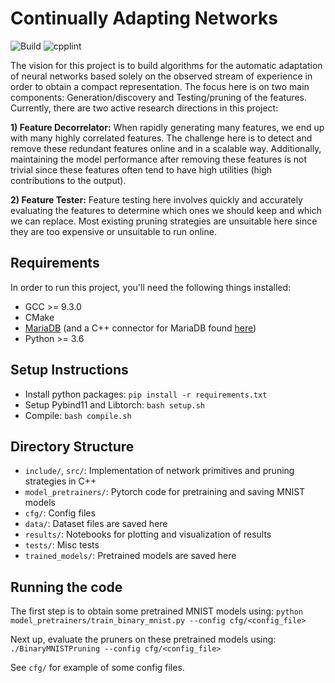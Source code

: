 # Continually Adapting Networks
![Build](https://github.com/haseebs/online-network-pruning/actions/workflows/cmake.yml/badge.svg?event=push) ![cpplint](https://github.com/haseebs/online-network-pruning/actions/workflows/cpplint.yml/badge.svg?event=push)

The vision for this project is to build algorithms for the automatic
adaptation of neural networks based solely on the observed stream of
experience in order to obtain a compact representation.
The focus here is on two main components: Generation/discovery and Testing/pruning of the features.
Currently, there are two active research directions in this project:

**1) Feature Decorrelator:**
When rapidly generating many features, we end up with many highly correlated features.
The challenge here is to detect and remove these redundant features online and in a
scalable way. Additionally, maintaining the model performance after removing these
features is not trivial since these features often tend to have high utilities
(high contributions to the output).

**2) Feature Tester:**
Feature testing here involves quickly and accurately evaluating the features to
determine which ones we should keep and which we can replace. Most existing
pruning strategies are unsuitable here since they are too expensive
or unsuitable to run online.

## Requirements
In order to run this project, you'll need the following things installed:
* GCC >= 9.3.0
* CMake
* [MariaDB](https://mariadb.com/kb/en/getting-installing-and-upgrading-mariadb/) (and a C++ connector for MariaDB
  found [here](https://mariadb.com/kb/en/mariadb-connector-c/))
* Python >= 3.6

## Setup Instructions
* Install python packages: `pip install -r requirements.txt`
* Setup Pybind11 and Libtorch: `bash setup.sh`
* Compile: `bash compile.sh`

## Directory Structure
* `include/`, `src/`: Implementation of network primitives and pruning strategies in C++
* `model_pretrainers/`: Pytorch code for pretraining and saving MNIST models
* `cfg/`: Config files
* `data/`: Dataset files are saved here
* `results/`: Notebooks for plotting and visualization of results
* `tests/`: Misc tests
* `trained_models/`: Pretrained models are saved here

## Running the code
The first step is to obtain some pretrained MNIST models using: `python model_pretrainers/train_binary_mnist.py --config cfg/<config_file>`

Next up, evaluate the pruners on these pretrained models using: `./BinaryMNISTPruning --config cfg/<config_file>`

See `cfg/` for example of some config files.
